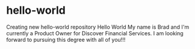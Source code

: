 # hello-world
Creating new hello-world repository
Hello World
My name is Brad and I'm currently a Product Owner for Discover Financial Services.
I am looking forward to pursuing this degree with all of you!!!
